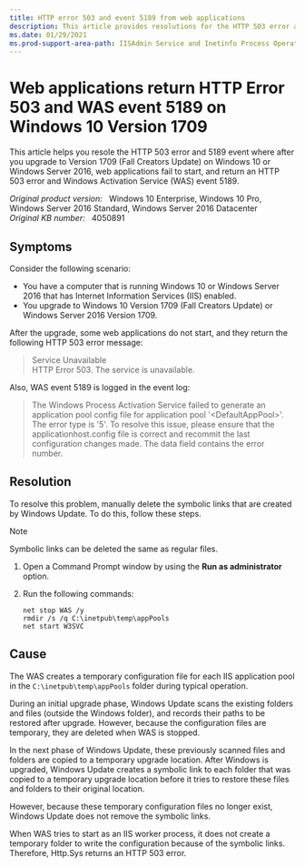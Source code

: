 ```yaml
---
title: HTTP error 503 and event 5189 from web applications
description: This article provides resolutions for the HTTP 503 error and 5189 event where after you upgrade to Version 1709 (Fall Creators Update) on Windows 10 or Windows Server 2016, web applications fail to start, and return an HTTP 503 error and WAS event 5189.
ms.date: 01/29/2021
ms.prod-support-area-path: IISAdmin Service and Inetinfo Process Operation
---
```

# Web applications return HTTP Error 503 and WAS event 5189 on Windows 10 Version 1709

This article helps you resole the HTTP 503 error and 5189 event where after you upgrade to Version 1709 (Fall Creators Update) on Windows 10 or Windows Server 2016, web applications fail to start, and return an HTTP 503 error and  Windows Activation Service (WAS) event 5189.

_Original product version:_ &nbsp; Windows 10 Enterprise, Windows 10 Pro, Windows Server 2016 Standard, Windows Server 2016 Datacenter  
_Original KB number:_ &nbsp; 4050891

## Symptoms

Consider the following scenario:

- You have a computer that is running Windows 10 or Windows Server 2016 that has Internet Information Services (IIS) enabled.
- You upgrade to Windows 10 Version 1709 (Fall Creators Update) or Windows Server 2016 Version 1709.

After the upgrade, some web applications do not start, and they return the following HTTP 503 error message:

> Service Unavailable  
HTTP Error 503. The service is unavailable.

Also, WAS event 5189 is logged in the event log:

> The Windows Process Activation Service failed to generate an application pool config file for application pool '\<DefaultAppPool>'. The error type is '5'. To resolve this issue, please ensure that the applicationhost.config file is correct and recommit the last configuration changes made. The data field contains the error number.

## Resolution

To resolve this problem, manually delete the symbolic links that are created by Windows Update. To do this, follow these steps.

> [!NOTE]
> Symbolic links can be deleted the same as regular files.

1. Open a Command Prompt window by using the **Run as administrator** option.
2. Run the following commands:

    ```console
    net stop WAS /y
    rmdir /s /q C:\inetpub\temp\appPools
    net start W3SVC
    ```

## Cause

The WAS creates a temporary configuration file for each IIS application pool in the `C:\inetpub\temp\appPools` folder during typical operation.

During an initial upgrade phase, Windows Update scans the existing folders and files (outside the Windows folder), and records their paths to be restored after upgrade. However, because the configuration files are temporary, they are deleted when WAS is stopped.

In the next phase of Windows Update, these previously scanned files and folders are copied to a temporary upgrade location. After Windows is upgraded, Windows Update creates a symbolic link to each folder that was copied to a temporary upgrade location before it tries to restore these files and folders to their original location.

However, because these temporary configuration files no longer exist, Windows Update does not remove the symbolic links.

When WAS tries to start as an IIS worker process, it does not create a temporary folder to write the configuration because of the symbolic links. Therefore, Http.Sys returns an HTTP 503 error.

